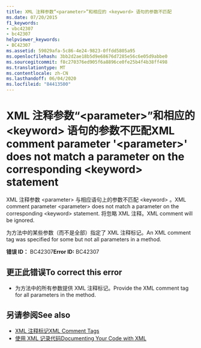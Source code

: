 ```yaml
---
title: XML 注释参数“<parameter>”和相应的 <keyword> 语句的参数不匹配
ms.date: 07/20/2015
f1_keywords:
- vbc42307
- bc42307
helpviewer_keywords:
- BC42307
ms.assetid: 59029afa-5c86-4e24-9823-0ffdd5805a95
ms.openlocfilehash: 3bb2d2ae18b5d9e68676d7285e56c6e05d9abbe0
ms.sourcegitcommit: f8c270376ed905f6a8896ce0fe25b4f4b38ff498
ms.translationtype: MT
ms.contentlocale: zh-CN
ms.lasthandoff: 06/04/2020
ms.locfileid: "84413500"
---
```

# <a name="xml-comment-parameter-parameter-does-not-match-a-parameter-on-the-corresponding-keyword-statement"></a><span data-ttu-id="6b686-102">XML 注释参数“\<parameter>”和相应的 \<keyword> 语句的参数不匹配</span><span class="sxs-lookup"><span data-stu-id="6b686-102">XML comment parameter '\<parameter>' does not match a parameter on the corresponding \<keyword> statement</span></span>
<span data-ttu-id="6b686-103">XML 注释参数 \<parameter> 与相应语句上的参数不匹配 \<keyword> 。</span><span class="sxs-lookup"><span data-stu-id="6b686-103">XML comment parameter \<parameter> does not match a parameter on the corresponding \<keyword> statement.</span></span> <span data-ttu-id="6b686-104">将忽略 XML 注释。</span><span class="sxs-lookup"><span data-stu-id="6b686-104">XML comment will be ignored.</span></span>  
  
 <span data-ttu-id="6b686-105">为方法中的某些参数（而不是全部）指定了 XML 注释标记。</span><span class="sxs-lookup"><span data-stu-id="6b686-105">An XML comment tag was specified for some but not all parameters in a method.</span></span>  
  
 <span data-ttu-id="6b686-106">**错误 ID：** BC42307</span><span class="sxs-lookup"><span data-stu-id="6b686-106">**Error ID:** BC42307</span></span>  
  
## <a name="to-correct-this-error"></a><span data-ttu-id="6b686-107">更正此错误</span><span class="sxs-lookup"><span data-stu-id="6b686-107">To correct this error</span></span>  
  
- <span data-ttu-id="6b686-108">为方法中的所有参数提供 XML 注释标记。</span><span class="sxs-lookup"><span data-stu-id="6b686-108">Provide the XML comment tag for all parameters in the method.</span></span>  
  
## <a name="see-also"></a><span data-ttu-id="6b686-109">另请参阅</span><span class="sxs-lookup"><span data-stu-id="6b686-109">See also</span></span>

- [<span data-ttu-id="6b686-110">XML 注释标记</span><span class="sxs-lookup"><span data-stu-id="6b686-110">XML Comment Tags</span></span>](../language-reference/xmldoc/index.md)
- [<span data-ttu-id="6b686-111">使用 XML 记录代码</span><span class="sxs-lookup"><span data-stu-id="6b686-111">Documenting Your Code with XML</span></span>](../programming-guide/program-structure/documenting-your-code-with-xml.md)
